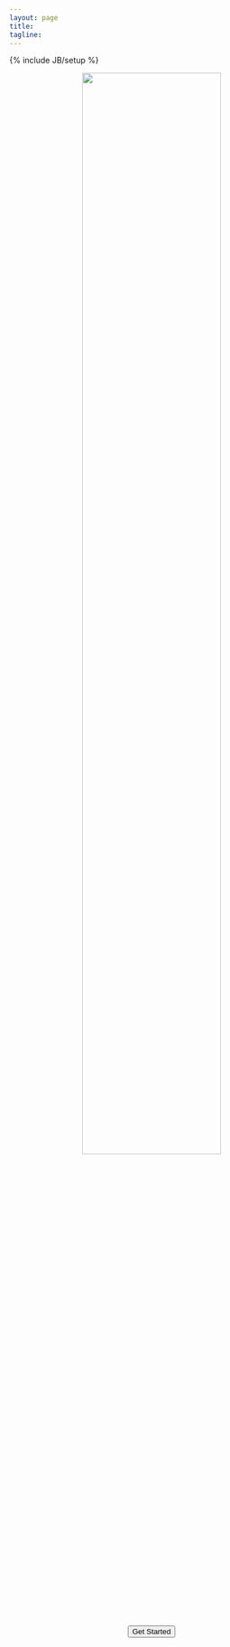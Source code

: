 ```yaml
---
layout: page
title:
tagline:
---
```

{% include JB/setup %}
<!-- <link rel="icon" href="favicon.ico" type="image/x-icon"> -->
<p align="center">
  <a href="about.html">
    <img src="https://user-images.githubusercontent.com/10369156/58989770-683bb400-8799-11e9-9cee-4bcff7662532.jpg" width="70%">
  </a>
</p>
<!---
[<img src = "kallisto_bus_overview.png">](about.html)
-->

<p align="center">
  <a href="https://colab.research.google.com/github/pachterlab/kallistobustools/blob/master/notebooks/kb_standard.ipynb" target="_blank">
    <button type="button" class="btn btn-success">Get Started</button>
  </a>
</p>

